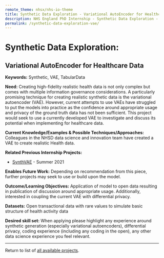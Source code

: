 ```yaml
---
remote_theme: nhsx/nhs-io-theme
title: Synthetic Data Exploration - Variational AutoEncoder for Healthcare Data
description: NHS England PhD Internship - Synthetic Data Exploration - Variational AutoEncoder for Healthcare Data
permalink: /synthetic-data-exploration-vae/
---
```


# Synthetic Data Exploration: 
## Variational AutoEncoder for Healthcare Data

**Keywords:** Synthetic, VAE, TabularData

**Need:** Creating high-fidelity realistic health data is not only complex but comes with multiple information governance considerations.  A particularly promising technique for creating realistic synthetic data is the variational autoencoder (VAE).  However, current attempts to use VAEs have struggled to put the models into practice as the confidence around appropriate usage and privacy of the ground truth data has not been sufficient.  This project would seek to use a currently developed VAE to investigate and discuss its potential when implementing for healthcare data.  

**Current Knowledge/Examples & Possible Techniques/Approaches:**  Colleagues in the NHSD data science and innovation team have created a VAE to create realistic Health data. 

**Related Previous Internship Projects:** 
- [SynthVAE](https://github.com/nhsx/SynthVAE) - Summer 2021

**Enables Future Work:** Depending on recommendation from this piece, further projects may seek to use or build upon the model.

**Outcome/Learning Objectives:** Application of model to open data resulting in publication of discussion around appropriate usage.  Additionally, interested in coupling the current VAE with differential privacy. 

**Datasets:** Open transactional data with rare values to simulate basic structure of health activity data

**Desired skill set:** When applying please highlight any experience around synthetic generation (especially variational autoencoders), differential privacy, coding experience (including any coding in the open), any other data science experience you feel relevant. 

---
Return to list of [all available projects](https://nhsx.github.io/nhsx-internship-projects/).